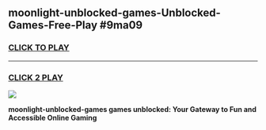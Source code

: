 
## moonlight-unblocked-games-Unblocked-Games-Free-Play #9ma09
<h3>
<a href="https://us.freeplayer.one?title=moonlight-unblocked-games&ref=9M">CLICK TO PLAY</a></h3>
<hr>

<h3>
<a href="https://us.freeplayer.one?title=moonlight-unblocked-games&ref=9M">CLICK 2 PLAY</a>
  
</h3>

<a href="https://us.freeplayer.one?title=moonlight-unblocked-games&ref=9M"><img src="https://clearcache.store/games.png"></a>


**moonlight-unblocked-games games unblocked: Your Gateway to Fun and Accessible Online Gaming**
